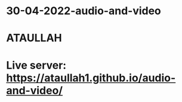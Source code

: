 # 30-04-2022-audio-and-video
# ATAULLAH
# Live server: https://ataullah1.github.io/audio-and-video/
